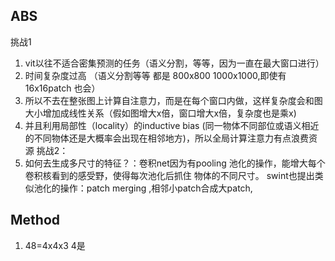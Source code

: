 ## ABS
挑战1
1. vit以往不适合密集预测的任务（语义分割，等等，因为一直在最大窗口进行）
2. 时间复杂度过高 （语义分割等等 都是 800x800 1000x1000,即使有16x16patch 也会）
3. 所以不去在整张图上计算自注意力，而是在每个窗口内做，这样复杂度会和图大小增加成线性关系（假如图增大x倍，窗口增大x倍，复杂度也是乘x)
4. 并且利用局部性（locality）的inductive bias  (同一物体不同部位或语义相近的不同物体还是大概率会出现在相邻地方)，所以全局计算注意力有点浪费资源
挑战2：
1. 如何去生成多尺寸的特征？：卷积net因为有pooling 池化的操作，能增大每个卷积核看到的感受野，使得每次池化后抓住 物体的不同尺寸。 swint也提出类似池化的操作：patch merging ,相邻小patch合成大patch,


## Method
1. 48=4x4x3 4是